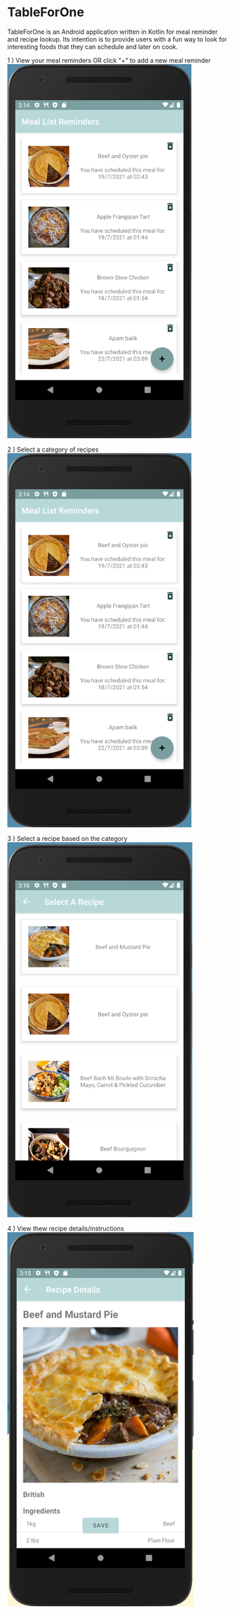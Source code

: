 # TableForOne
TableForOne is an Android application written in Kotlin for meal reminder and recipe lookup. 
Its intention is to provide users with a fun way to look for interesting foods that they can schedule and later on cook.

1 ) View your meal reminders OR click "+" to add a new meal reminder\
![alt text](https://github.com/alfredbwong/TableForOne/blob/d2324d2e78d0d13c5adc2cae1b869722aa937ea3/app/src/main/res/drawable/tf1_meal_list.PNG)

2 ) Select a category of recipes\
![alt text](https://github.com/alfredbwong/TableForOne/blob/d2324d2e78d0d13c5adc2cae1b869722aa937ea3/app/src/main/res/drawable/tf1_meal_list.PNG)

3 ) Select a recipe based on the category\
![alt text](https://github.com/alfredbwong/TableForOne/blob/d2324d2e78d0d13c5adc2cae1b869722aa937ea3/app/src/main/res/drawable/tf1_recipe_list.PNG)

4 ) View thew recipe details/instructions\
![alt text](https://github.com/alfredbwong/TableForOne/blob/d2324d2e78d0d13c5adc2cae1b869722aa937ea3/app/src/main/res/drawable/tf1_recipe.PNG)
